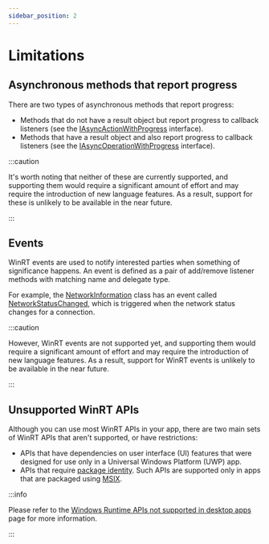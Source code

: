 ```yaml
---
sidebar_position: 2
---
```


# Limitations

## Asynchronous methods that report progress

There are two types of asynchronous methods that report progress:

- Methods that do not have a result object but report progress to callback
  listeners (see the [IAsyncActionWithProgress] interface).
- Methods that have a result object and also report progress to callback
  listeners (see the [IAsyncOperationWithProgress] interface).

:::caution

It's worth noting that neither of these are currently supported, and supporting
them would require a significant amount of effort and may require the
introduction of new language features. As a result, support for these is
unlikely to be available in the near future.

:::

## Events

WinRT events are used to notify interested parties when something of
significance happens. An event is defined as a pair of add/remove listener
methods with matching name and delegate type.

For example, the [NetworkInformation] class has an event called
[NetworkStatusChanged], which is triggered when the network status changes for
a connection.

:::caution

However, WinRT events are not supported yet, and supporting them would require
a significant amount of effort and may require the introduction of new language
features. As a result, support for WinRT events is unlikely to be available in
the near future.

:::

## Unsupported WinRT APIs

Although you can use most WinRT APIs in your app, there are two main sets of
WinRT APIs that aren't supported, or have restrictions:

- APIs that have dependencies on user interface (UI) features that were
  designed for use only in a Universal Windows Platform (UWP) app.
-	APIs that require [package identity]. Such APIs are supported only in apps
	that are packaged using [MSIX].

:::info

Please refer to the [Windows Runtime APIs not supported in desktop apps] page
for more information.

:::

[IAsyncActionWithProgress]: https://learn.microsoft.com/uwp/api/windows.foundation.iasyncactionwithprogress-1
[IAsyncOperationWithProgress]: https://learn.microsoft.com/uwp/api/windows.foundation.iasyncoperationwithprogress-2
[MSIX]: https://learn.microsoft.com/windows/msix/
[NetworkInformation]: https://learn.microsoft.com/uwp/api/windows.networking.connectivity.networkinformation
[NetworkStatusChanged]: https://learn.microsoft.com/uwp/api/windows.networking.connectivity.networkinformation.networkstatuschanged
[package identity]: https://learn.microsoft.com/windows/apps/desktop/modernize/package-identity-overview
[Windows Runtime APIs not supported in desktop apps]: https://learn.microsoft.com/windows/apps/desktop/modernize/desktop-to-uwp-supported-api
